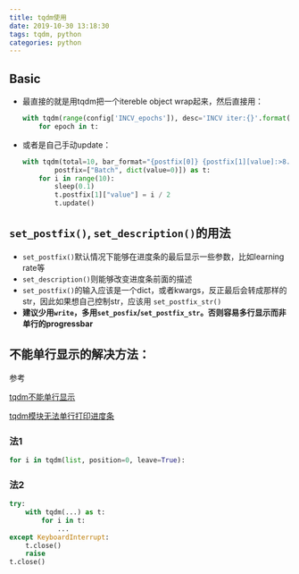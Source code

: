 ```yaml
---
title: tqdm使用
date: 2019-10-30 13:18:30
tags: tqdm, python
categories: python
---
```


## Basic
- 最直接的就是用tqdm把一个itereble object wrap起来，然后直接用：
    ```python
    with tqdm(range(config['INCV_epochs']), desc='INCV iter:{}'.format(kwargs['INCV_iter']), unit='epoch') as t:
        for epoch in t:
    ```

- 或者是自己手动update：
    ```python
    with tqdm(total=10, bar_format="{postfix[0]} {postfix[1][value]:>8.2g}",
            postfix=["Batch", dict(value=0)]) as t:
        for i in range(10):
            sleep(0.1)
            t.postfix[1]["value"] = i / 2
            t.update()
    ```

## `set_postfix()`, `set_description()`的用法
- `set_postfix()`默认情况下能够在进度条的最后显示一些参数，比如learning rate等
- `set_description()`则能够改变进度条前面的描述
- `set_postfix()`的输入应该是一个dict，或者kwargs，反正最后会转成那样的str，因此如果想自己控制str，应该用 `set_postfix_str()`
- **建议少用`write`，多用`set_posfix`/`set_postfix_str`。否则容易多行显示而非单行的progressbar**

## 不能单行显示的解决方法：
参考

[tqdm不能单行显示](https://www.zhihu.com/question/63371938)

[tqdm模块无法单行打印进度条](https://blog.csdn.net/weixin_41712499/article/details/92834110)

### 法1

```python
for i in tqdm(list, position=0, leave=True):
```

### 法2

```python
try:
    with tqdm(...) as t:
        for i in t:
            ...
except KeyboardInterrupt:
    t.close()
    raise
t.close()
```

